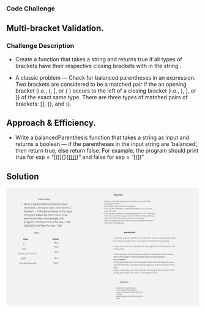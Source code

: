 ### Code Challenge 
## Multi-bracket Validation.

### Challenge Description

- Create a function that takes a string and returns true if all types of brackets have their respective closing brackets with in the string .

- A classic problem — Check for balanced parentheses in an expression. Two brackets are considered to be a matched pair if the an opening bracket (i.e., (, [, or { ) occurs to the left of a closing bracket (i.e., ), ], or }) of the exact same type. There are three types of matched pairs of brackets: [], {}, and ().

## Approach & Efficiency.

- Write a balancedParenthesis function that takes a string as input and returns a boolean — if the parentheses in the input string are ‘balanced’, then return true, else return false. For example, the program should print true for exp = “[()]{}{[()()]()}” and false for exp = “[(])”

## Solution
<!-- Embedded whiteboard image -->
![WhiteBoard](../assets/multiBracketValidation.png)

